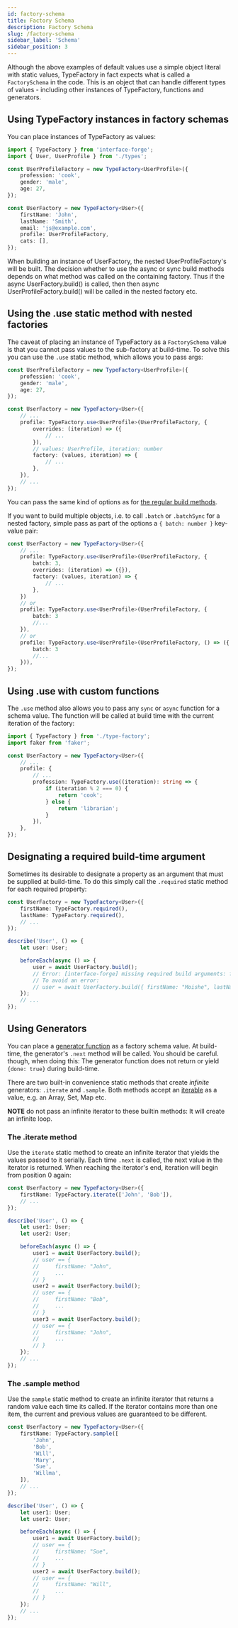 ```yaml
---
id: factory-schema
title: Factory Schema
description: Factory Schema
slug: /factory-schema
sidebar_label: 'Schema'
sidebar_position: 3
---
```


Although the above examples of default values use a simple object literal with static values, TypeFactory in fact
expects what is called a `FactorySchema` in the code. This is an object that can handle different types of values -
including other instances of TypeFactory, functions and generators.

## Using TypeFactory instances in factory schemas

You can place instances of TypeFactory as values:

```typescript title="factories.ts"
import { TypeFactory } from 'interface-forge';
import { User, UserProfile } from './types';

const UserProfileFactory = new TypeFactory<UserProfile>({
    profession: 'cook',
    gender: 'male',
    age: 27,
});

const UserFactory = new TypeFactory<User>({
    firstName: 'John',
    lastName: 'Smith',
    email: 'js@example.com',
    profile: UserProfileFactory,
    cats: [],
});
```

When building an instance of UserFactory, the nested UserProfileFactory's will be built. The decision whether to use
the async or sync build methods depends on what method was called on the containing factory. Thus if the async
UserFactory.build()
is called, then then async UserProfileFactory.build() will be called in the nested factory etc.

## Using the .use static method with nested factories

The caveat of placing an instance of TypeFactory as a `FactorySchema` value is that you cannot pass values to the
sub-factory at build-time. To solve this you can use the `.use` static method, which allows you to pass args:

```typescript title="factories.ts"
const UserProfileFactory = new TypeFactory<UserProfile>({
    profession: 'cook',
    gender: 'male',
    age: 27,
});

const UserFactory = new TypeFactory<User>({
    // ...
    profile: TypeFactory.use<UserProfile>(UserProfileFactory, {
        overrides: (iteration) => ({
            // ...
        }),
        // values: UserProfile, iteration: number
        factory: (values, iteration) => {
            // ...
        },
    }),
    // ...
});
```

You can pass the same kind of options as for [the regular build methods](#building-objects).

If you want to build multiple objects, i.e. to call `.batch` or `.batchSync` for a nested factory, simple pass as part
of the options a `{ batch: number }` key-value pair:

```typescript title="factories.ts"
const UserFactory = new TypeFactory<User>({
    // ...
    profile: TypeFactory.use<UserProfile>(UserProfileFactory, {
        batch: 3,
        overrides: (iteration) => ({}),
        factory: (values, iteration) => {
            // ...
        },
    })
    // or
    profile: TypeFactory.use<UserProfile>(UserProfileFactory, {
        batch: 3
        //...
    }),
    // or
    profile: TypeFactory.use<UserProfile>(UserProfileFactory, () => ({
        batch: 3
        //...
    })),
});
```

## Using .use with custom functions

The `.use` method also allows you to pass any `sync` or `async` function for a schema value. The function will be called
at build time with the current iteration of the factory:

```typescript title="factories.ts"
import { TypeFactory } from './type-factory';
import faker from 'faker';

const UserFactory = new TypeFactory<User>({
    // ...
    profile: {
        // ...
        profession: TypeFactory.use((iteration): string => {
            if (iteration % 2 === 0) {
                return 'cook';
            } else {
                return 'librarian';
            }
        }),
    },
});
```

## Designating a required build-time argument

Sometimes its desirable to designate a property as an argument that must be supplied at build-time. To do this simply
call the `.required` static method for each required property:

```typescript title="User.spec.ts"
const UserFactory = new TypeFactory<User>({
    firstName: TypeFactory.required(),
    lastName: TypeFactory.required(),
    // ...
});

describe('User', () => {
    let user: User;

    beforeEach(async () => {
        user = await UserFactory.build();
        // Error: [interface-forge] missing required build arguments: firstName, lastName
        // To avoid an error:
        // user = await UserFactory.build({ firstName: "Moishe", lastName: "Zuchmir" });
    });
    // ...
});
```

## Using Generators

You can place
a [generator function](https://developer.mozilla.org/en-US/docs/Web/JavaScript/Reference/Statements/function*) as a
factory schema value. At build-time, the generator's `.next` method will be called. You should be careful. though,
when doing this: The generator function does not return or yield `{done: true}` during build-time.

There are two built-in convenience static methods that create _infinite_ generators: `.iterate` and `.sample`. Both
methods accept an [iterable](https://developer.mozilla.org/en-US/docs/Web/JavaScript/Reference/Iteration_protocols) as a
value, e.g. an Array, Set, Map etc.

**NOTE** do not pass an infinite iterator to these builtin methods: It will create an infinite loop.

### The .iterate method

Use the `iterate` static method to create an infinite iterator that yields the values passed to it serially. Each
time `.next` is called, the next value in the iterator is returned. When reaching the iterator's end, iteration will
begin from position 0 again:

```typescript title="User.spec.ts"
const UserFactory = new TypeFactory<User>({
    firstName: TypeFactory.iterate(['John', 'Bob']),
    // ...
});

describe('User', () => {
    let user1: User;
    let user2: User;

    beforeEach(async () => {
        user1 = await UserFactory.build();
        // user == {
        //     firstName: "John",
        //     ...
        // }
        user2 = await UserFactory.build();
        // user == {
        //     firstName: "Bob",
        //     ...
        // }
        user3 = await UserFactory.build();
        // user == {
        //     firstName: "John",
        //     ...
        // }
    });
    // ...
});
```

### The .sample method

Use the `sample` static method to create an infinite iterator that returns a random value each time its called. If the
iterator contains more than one item, the current and previous values are guaranteed to be different.

```typescript title="User.spec.ts"
const UserFactory = new TypeFactory<User>({
    firstName: TypeFactory.sample([
        'John',
        'Bob',
        'Will',
        'Mary',
        'Sue',
        'Willma',
    ]),
    // ...
});

describe('User', () => {
    let user1: User;
    let user2: User;

    beforeEach(async () => {
        user1 = await UserFactory.build();
        // user == {
        //     firstName: "Sue",
        //     ...
        // }
        user2 = await UserFactory.build();
        // user == {
        //     firstName: "Will",
        //     ...
        // }
    });
    // ...
});
```
